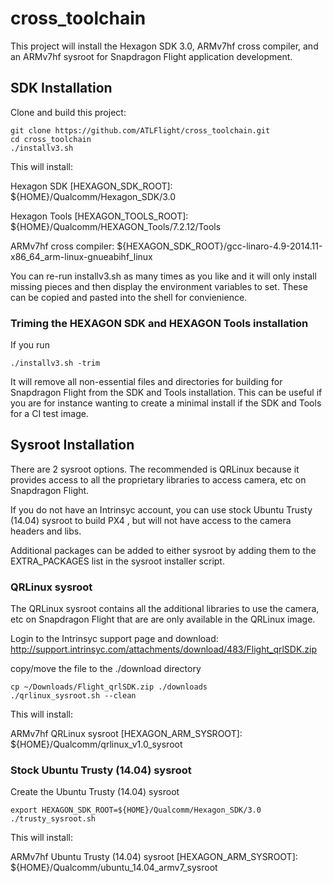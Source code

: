 # cross_toolchain

This project will install the Hexagon SDK 3.0, ARMv7hf cross compiler, and an ARMv7hf sysroot
for Snapdragon Flight application development.

## SDK Installation

Clone and build this project:
```
git clone https://github.com/ATLFlight/cross_toolchain.git
cd cross_toolchain
./installv3.sh
```

This will install:

Hexagon SDK [HEXAGON_SDK_ROOT]: ${HOME}/Qualcomm/Hexagon_SDK/3.0

Hexagon Tools [HEXAGON_TOOLS_ROOT]: ${HOME}/Qualcomm/HEXAGON_Tools/7.2.12/Tools

ARMv7hf cross compiler: ${HEXAGON_SDK_ROOT}/gcc-linaro-4.9-2014.11-x86_64_arm-linux-gnueabihf_linux

You can re-run installv3.sh as many times as you like and it will only install missing pieces and then display the environment variables to set.
These can be copied and pasted into the shell for convienience.

### Triming the HEXAGON SDK and HEXAGON Tools installation

If you run
```
./installv3.sh -trim
```

It will remove all non-essential files and directories for building for Snapdragon Flight from the SDK and Tools installation.
This can be useful if you are for instance wanting to create a minimal install if the SDK and Tools for a CI test image.

## Sysroot Installation

There are 2 sysroot options. The recommended is QRLinux because it provides access to all the proprietary libraries to access camera, etc on Snapdragon Flight.

If you do not have an Intrinsyc account, you can use stock Ubuntu Trusty (14.04) sysroot to build PX4 , but will not have access to the camera headers and libs.

Additional packages can be added to either sysroot by adding them to the EXTRA_PACKAGES list in the sysroot installer script.

### QRLinux sysroot

The QRLinux sysroot contains all the additional libraries to use the camera, etc on Snapdragon Flight that are are only available in the QRLinux image.

Login to the Intrinsyc support page and download: http://support.intrinsyc.com/attachments/download/483/Flight_qrlSDK.zip

copy/move the file to the ./download directory
```
cp ~/Downloads/Flight_qrlSDK.zip ./downloads
./qrlinux_sysroot.sh --clean
```

This will install:

ARMv7hf QRLinux sysroot [HEXAGON_ARM_SYSROOT]: ${HOME}/Qualcomm/qrlinux_v1.0_sysroot

### Stock Ubuntu Trusty (14.04) sysroot

Create the Ubuntu Trusty (14.04) sysroot
```
export HEXAGON_SDK_ROOT=${HOME}/Qualcomm/Hexagon_SDK/3.0
./trusty_sysroot.sh
```

This will install:

ARMv7hf Ubuntu Trusty (14.04) sysroot [HEXAGON_ARM_SYSROOT]: ${HOME}/Qualcomm/ubuntu_14.04_armv7_sysroot

